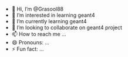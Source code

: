 - 👋 Hi, I’m @Grasool88
- 👀 I’m interested in learning geant4
- 🌱 I’m currently learning geant4
- 💞️ I’m looking to collaborate on geant4 project 
- 📫 How to reach me ...
- 😄 Pronouns: ...
- ⚡ Fun fact: ...

<!---
Grasool88/Grasool88 is a ✨ special ✨ repository because its `README.md` (this file) appears on your GitHub profile.
You can click the Preview link to take a look at your changes.
--->
